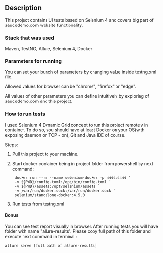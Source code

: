 ## Description
        
This project contains UI tests based 
on Selenium 4 and covers big part of saucedemo.com website functionality.

### Stack that was used

Maven, TestNG, Allure, Selenium 4, Docker

### Parameters for running

You can set your bunch of parameters by changing value inside testng.xml file.

Allowed values for browser can be "chrome", "firefox" or "edge".

All values of other parameters you can define intuitively by exploring of saucedemo.com and this project.

### How to run tests

I used Selenium 4 Dynamic Grid concept to run this project remotely in container.
To do so, you should have at least Docker on your OS(with exposing daemon on TCP - on), Git and Java IDE of course.

Steps:
1. Pull this project to your machine.
2. Start docker container being in project folder from powershell by next command:

        docker run --rm --name selenium-docker -p 4444:4444 `
        -v ${PWD}/config.toml:/opt/bin/config.toml `
        -v ${PWD}/assets:/opt/selenium/assets `
        -v /var/run/docker.sock:/var/run/docker.sock `
        selenium/standalone-docker:4.5.0

3. Run tests from testng.xml

#### Bonus

You can see test report visually in browser.
After running tests you will have folder with name "allure-results".
Please copy full path of this folder and execute next command in terminal :

`allure serve [full path of allure-results]`
